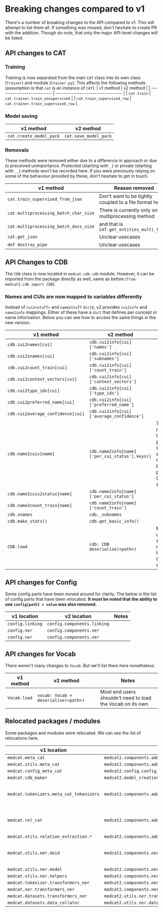 # Breaking changes compared to v1

There's a number of breaking changes to the API compared to v1.
This will attempt to list them all.
If something was missed, don't hesitate to create PR with the addition.
Though do note, that only the major API-level changes will be listed.

## API changes to CAT

### Training

Training is now separated from the main `CAT` class into its own class (`Trainer`) and module (`trainer.py`).
This affects the following methods (assumption is that `cat` is an instance of `CAT`):
|          v1 method          |           v2 method                |
| --------------------------- | ---------------------------------- |
| `cat.train`                 | `cat.trainer.train_unsupervised`   |
| `cat.train_supervised_raw`  | `cat.trainer.train_supervised_raw` |

### Model saving

|          v1 method          |           v2 method                |
| --------------------------- | ---------------------------------- |
| `cat.create_model_pack`     | `cat.save_model_pack`              |

### Removals

These methods were removed either due to a difference in approach or due to preceived unimportance.
Protected (starting with `_`) or private (starting with `__`) methods won't be recorded here.
If you were previously relying on some of the behaviour provided by these, don't hesitate to get in touch.

|            v1 method           |              Reason removed                   |
| ------------------------------ | --------------------------------------------- |
| `cat.train_supervised_from_json` | Don't want to be tightly coupled to a file format here |
| `cat.multiprocessing_batch_char_size` | There is currently only one multiprocessing method |
| `cat.multiprocessing_batch_docs_size` | and that is `CAT.get_entities_multi_texts` |
| `cat.get_json`                 | Unclear usecases                              |
| `def destroy_pipe`             | Unclear usecases                              |

## API Changes to CDB

The `CDB` class is now located in `medcat.cdb.cdb` module.
However, it can be imported from the package directly as well, same as before (`from medcat2.cdb import CDB`).

### Names and CUIs are now mapped to variables differently

Instead of `cui2<stuff>` and `name2stuff` `dict`s, v2 provides `cui2info` and `name2info` mappings.
Either of these have a `dict` that defines per concept or name information.
Below you can see how to access the same things in the new version.

|          v1 method                |           v2 method                            | Notes |
| --------------------------------- | ---------------------------------------------- | ----- |
| `cdb.cui2names[cui]`              | `cdb.cui2info[cui]['names']`                   |       |
| `cdb.cui2snames[cui]`             | `cdb.cui2info[cui]['subnames']`                |       |
| `cdb.cui2count_train[cui]`        | `cdb.cui2info[cui]['count_train']`             |       |
| `cdb.cui2context_vectors[cui]`    | `cdb.cui2info[cui]['context_vectors']`         |       |
| `cdb.cui2type_ids[cui]`           | `cdb.cui2info[cui]['type_ids']`                |       |
| `cdb.cui2preferred_name[cui]`     | `cdb.cui2info[cui]['preferred_name']`          |       |
| `cdb.cui2average_confidence[cui]` | `cdb.cui2info[cui]['average_confidence']`      |       |
| `cdb.name2cuis[name]`             | `cdb.name2info[name]['per_cui_status'].keys()` | There's no need to track per CUI status (on a per name basis) and per name CUIs separately |
| `cdb.name2cuis2status[name]`      | `cdb.name2info[name]['per_cui_status']`        |       |
| `cdb.name2count_train[name]`      | `cdb.name2info[name]['count_train']`           |       |
| `cdb.snames`                      | `cdb._subnames`                                |       |
| `cdb.make_stats()`                | `cdb.get_basic_info()`                         |       |
| `CDB.load`                        | `cdb: CDB deserialise(<path>)`                 | Most end users shouldn't need to load the CDB on its own |


## API changes for Config

Some config parts have been moved around for clarity.
The below is the list of config parts that have been relocated.
**It must be noted that the ability to use `config[path] = value` was also removed.**

|          v1 location                    |           v2 location                                        | Notes |
| --------------------------------------- | ------------------------------------------------------------ | ----- |
| `config.linking`                        | `config.components.linking`                                  |       |
| `config.ner`                            | `config.components.ner`                                      |       |
| `config.ner`                            | `config.components.ner`                                      |       |


## API changes for Vocab

There weren't many changes to `Vocab`.
But we'll list them here nonetheless.

|          v1 method                |           v2 method                            | Notes |
| --------------------------------- | ---------------------------------------------- | ----- |
| `Vocab.load`                      | `vocab: Vocab = deserialise(<path>)`         | Most end users shouldn't need to load the Vocab on its own |


## Relocated packages / modules

Some packages and modules were relocated.
We can see the list of relocations here.

|          v1 location                    |           v2 location                                        | Notes |
| --------------------------------------- | ------------------------------------------------------------ | ----- |
| `medcat.meta_cat`                       | `medcat2.components.addons.meta_cat.meta_cat`                |       |
| `medcat.utils.meta_cat`                 | `medcat2.components.addons.meta_cat`                         |       |
| `medcat.config_meta_cat`                | `medcat2.config.config_meta_cat`                             |       |
| `medcat.cdb_maker`                      | `medcat2.model_creation.cdb_maker`                           |       |
| `medcat.tokenizers.meta_cat_tokenizers` | `medcat2.components.addons.meta_cat.mctokenizers.tokenizers` | All MetACAT stuff now here |
| `medcat.rel_cat`                        | `medcat2.components.addons.relation_extraction.rel_cat`      | All RelCAT stuff now here |
| `medcat.utils.relation_extraction.*`    | `medcat2.components.addons.relation_extraction.*`            |       |
| `medcat.utils.ner.deid`                 | `medcat2.components.ner.trf.deid`                            | Most DeID stuff now here |
| `medcat.utils.ner.model`                | `medcat2.components.ner.trf.model`                           |       |
| `medcat.utils.ner.helpers`              | `medcat2.components.ner.trf.helpers`                         |       |
| `medcat.tokenizer.transformers_ner`     | `medcat2.components.ner.trf.tokenizer`                       |       |
| `medcat.ner.transformers_ner`           | `medcat2.components.ner.tf.transformers_ner`                 |       |
| `medcat.datasets.transformers_ner`      | `medcat2.utils.ner.transformers_ner`                         |       |
| `medcat.datasets.data_collator`         | `medcat2.utils.ner.data_collator`                            |       |
